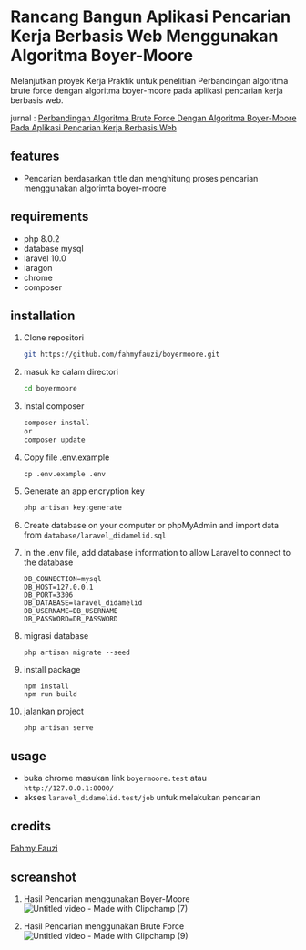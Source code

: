 # Rancang Bangun Aplikasi Pencarian Kerja Berbasis Web Menggunakan Algoritma Boyer-Moore
Melanjutkan proyek Kerja Praktik untuk penelitian Perbandingan algoritma brute force dengan algoritma boyer-moore pada aplikasi pencarian kerja berbasis web. 

jurnal : [Perbandingan Algoritma Brute Force Dengan Algoritma Boyer-Moore Pada Aplikasi Pencarian Kerja Berbasis Web](https://ejurnal.dipanegara.ac.id/index.php/jusiti)

## features
- Pencarian berdasarkan title dan menghitung proses pencarian menggunakan algorimta boyer-moore


## requirements
- php 8.0.2
- database mysql
- laravel 10.0
- laragon
- chrome
- composer

## installation

1. Clone repositori
    ```sh
    git https://github.com/fahmyfauzi/boyermoore.git
    ```
2. masuk ke dalam directori
    ```sh
    cd boyermoore
    ```
3. Instal composer
    ```sh
    composer install
    or
    composer update
    ```
4. Copy file .env.example 
    ```
    cp .env.example .env
    ```
4. Generate an app encryption key

    ```sh
    php artisan key:generate
    ```
5. Create database on your computer or phpMyAdmin and import data from ``` database/laravel_didamelid.sql ```
6. In the .env file, add database information to allow Laravel to connect to the database
    ```
    DB_CONNECTION=mysql
    DB_HOST=127.0.0.1
    DB_PORT=3306
    DB_DATABASE=laravel_didamelid
    DB_USERNAME=DB_USERNAME
    DB_PASSWORD=DB_PASSWORD
    ```
    
6. migrasi database
    ```
    php artisan migrate --seed
    ```
7. install package
    ```
    npm install
    npm run build
    ```
    
8. jalankan project
    ```sh
   php artisan serve
    ```


## usage
- buka chrome masukan link ```boyermoore.test``` atau ``` http://127.0.0.1:8000/ ```
- akses ```laravel_didamelid.test/job``` untuk melakukan pencarian 


## credits

[Fahmy Fauzi ](https://github.com/fahmyfauzi)

## screanshot

1. Hasil Pencarian menggunakan Boyer-Moore
   ![Untitled video - Made with Clipchamp (7)](https://github.com/fahmyfauzi/boyermoore/assets/58255031/09e29f62-c336-414d-8cbd-8baa55dea6c8)

    
2. Hasil Pencarian menggunakan Brute Force
   ![Untitled video - Made with Clipchamp (9)](https://github.com/fahmyfauzi/boyermoore/assets/58255031/f1c3dfea-5044-4f5f-88ab-c3efb6294af8)

   
